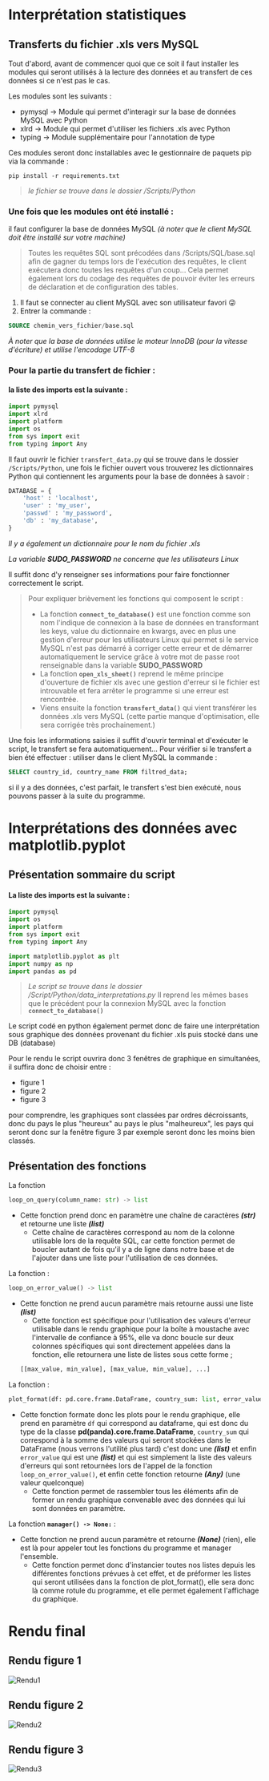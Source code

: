 # Interprétation statistiques

## Transferts du fichier .xls vers MySQL

Tout d'abord, avant de commencer quoi que ce soit il faut installer les modules qui seront utilisés à la lecture des données et au transfert de ces données si ce n'est pas le cas.

Les modules sont les suivants :
  - pymysql -> Module qui permet d'interagir sur la base de données MySQL avec Python
  - xlrd -> Module qui permet d'utiliser les fichiers .xls avec Python
  - typing -> Module supplémentaire pour l'annotation de type

Ces modules seront donc installables avec le gestionnaire de paquets pip via la commande : 
```console
pip install -r requirements.txt
```

> *le fichier se trouve dans le dossier /Scripts/Python*


### Une fois que les modules ont été installé :
il faut configurer la base de données MySQL *(à noter que le client MySQL doit être installé sur votre machine)*
> Toutes les requêtes SQL sont précodées dans /Scripts/SQL/base.sql afin de gagner du temps lors de l'exécution des requêtes, le client exécutera
> donc toutes les requêtes d'un coup... Cela permet également lors du codage des requêtes de pouvoir éviter les erreurs de déclaration et
> de configuration des tables.
1. Il faut se connecter au client MySQL avec son utilisateur favori 😜
2. Entrer la commande :

```SQL
SOURCE chemin_vers_fichier/base.sql
```
*À noter que la base de données utilise le moteur InnoDB (pour la vitesse d'écriture) et utilise l'encodage UTF-8*

### Pour la partie du transfert de fichier : 
#### la liste des imports est la suivante :
```python
import pymysql
import xlrd
import platform
import os
from sys import exit
from typing import Any
```
Il faut ouvrir le fichier `transfert_data.py` qui se trouve dans le dossier `/Scripts/Python`, une fois le fichier ouvert vous trouverez les dictionnaires Python
qui contiennent les arguments pour la base de données à savoir :
```python
DATABASE = {
    'host' : 'localhost',
    'user' : 'my_user',
    'passwd' : 'my_password',
    'db' : 'my_database', 
}
```
*Il y a également un dictionnaire pour le nom du fichier .xls*

*La variable **SUDO_PASSWORD** ne concerne que les utilisateurs Linux*

Il suffit donc d'y renseigner ses informations pour faire fonctionner correctement le script.

> Pour expliquer brièvement les fonctions qui composent le script :
>   - La fonction **`connect_to_database()`** est une fonction comme son nom l'indique de connexion à la base de données en transformant les keys, value du dictionnaire en kwargs, avec en plus une gestion d'erreur pour les utilisateurs Linux qui permet si le service MySQL n'est pas démarré à corriger cette erreur et de démarrer automatiquement le service grâce à votre mot de passe root renseignable dans la variable **SUDO_PASSWORD**
>   - La fonction **`open_xls_sheet()`** reprend le même principe d'ouverture de fichier xls avec une gestion d'erreur si le fichier est introuvable et fera arrêter le programme si une erreur est rencontrée.
>   - Viens ensuite la fonction **`transfert_data()`** qui vient transférer les données .xls vers MySQL (cette partie manque d'optimisation, elle sera corrigée très prochainement.)

Une fois les informations saisies il suffit d'ouvrir terminal et d'exécuter le script, le transfert se fera automatiquement...
Pour vérifier si le transfert a bien été effectuer : utiliser dans le client MySQL la commande : 
```SQL
SELECT country_id, country_name FROM filtred_data;
```
si il y a des données, c'est parfait, le transfert s'est bien exécuté, nous pouvons passer à la suite du programme.

# Interprétations des données avec matplotlib.pyplot
## Présentation sommaire du script
#### La liste des imports est la suivante :
```python
import pymysql
import os
import platform
from sys import exit
from typing import Any

import matplotlib.pyplot as plt
import numpy as np
import pandas as pd
```
> *Le script se trouve dans le dossier /Script/Python/data_interpretations.py*
> Il reprend les mêmes bases que le précédent pour la connexion MySQL avec la fonction **`connect_to_database()`**

Le script codé en python également permet donc de faire une interprétation sous graphique des données provenant du fichier .xls puis stocké dans une DB (database)

Pour le rendu le script ouvrira donc 3 fenêtres de graphique en simultanées, il suffira donc de choisir entre :
  - figure 1
  - figure 2
  - figure 3

pour comprendre, les graphiques sont classées par ordres décroissants, donc du pays le plus "heureux" au pays le plus "malheureux", les pays qui seront donc sur la fenêtre figure 3 par exemple seront donc les moins bien classés.

## Présentation des fonctions
La fonction
```python
loop_on_query(column_name: str) -> list
```
  - Cette fonction prend donc en paramètre une chaîne de caractères ***(str)*** et retourne une liste ***(list)***
    - Cette chaîne de caractères correspond au nom de la colonne utilisable lors de la requête SQL, car cette fonction permet de boucler autant de fois qu'il y a de ligne dans notre base et de l'ajouter dans une liste pour l'utilisation de ces données.

La fonction :
```python
loop_on_error_value() -> list
```
  - Cette fonction ne prend aucun paramètre mais retourne aussi une liste ***(list)***
    - Cette fonction est spécifique pour l'utilisation des valeurs d'erreur utilisable dans le rendu graphique pour la boîte à moustache avec l'intervalle de confiance à 95%, elle va donc boucle sur deux colonnes spécifiques qui sont directement appelées dans la fonction, elle retournera une liste de listes sous cette forme ;
    ```python
    [[max_value, min_value], [max_value, min_value], ...]
    ```

La fonction : 
```python
plot_format(df: pd.core.frame.DataFrame, country_sum: list, error_value: list) -> Any:
``` 
  - Cette fonction formate donc les plots pour le rendu graphique, elle prend en paramètre `df` qui correspond au dataframe, qui est donc du type de la classe **pd(panda).core.frame.DataFrame**, `country_sum` qui correspond à la somme des valeurs qui seront stockées dans le DataFrame (nous verrons l'utilité plus tard) c'est donc une ***(list)*** et enfin `error_value` qui est une ***(list)*** et qui est simplement la liste des valeurs d'erreurs qui sont retournées lors de l'appel de la fonction `loop_on_error_value()`, et enfin cette fonction retourne ***(Any)*** (une valeur quelconque)
    - Cette fonction permet de rassembler tous les éléments afin de former un rendu graphique convenable avec des données qui lui sont données en paramètre.

La fonction **`manager() -> None:`** :
  - Cette fonction ne prend aucun paramètre et retourne ***(None)*** (rien), elle est là pour appeler tout les fonctions du programme et manager l'ensemble.
    - Cette fonction permet donc d'instancier toutes nos listes depuis les différentes fonctions prévues à cet effet, et de préformer les listes qui seront utilisées dans la fonction de plot_format(), elle sera donc là comme rotule du programme, et elle permet également l'affichage du graphique.

# Rendu final
## Rendu figure 1
![Rendu1](https://cdn.discordapp.com/attachments/837802340802625536/947663004080689174/rendu.png)
## Rendu figure 2
![Rendu2](https://cdn.discordapp.com/attachments/837802340802625536/947673588918534224/rendu2.png)
## Rendu figure 3
![Rendu3](https://cdn.discordapp.com/attachments/837802340802625536/947673602172518440/rendu3.png)
